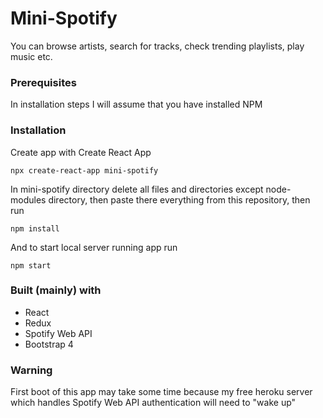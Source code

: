 # Mini-Spotify
You can browse artists, search for tracks, check trending playlists, play music etc.
### Prerequisites
In installation steps I will assume that you have installed NPM
### Installation
Create app with Create React App
```
npx create-react-app mini-spotify
```
In mini-spotify directory delete all files and directories except node-modules directory, then paste there everything from this repository, then run
```
npm install
```
And to start local server running app run
```
npm start
```
### Built (mainly) with
* React
* Redux
* Spotify Web API
* Bootstrap 4  
### Warning
First boot of this app may take some time because my free heroku server which handles Spotify Web API authentication will need to "wake up"
